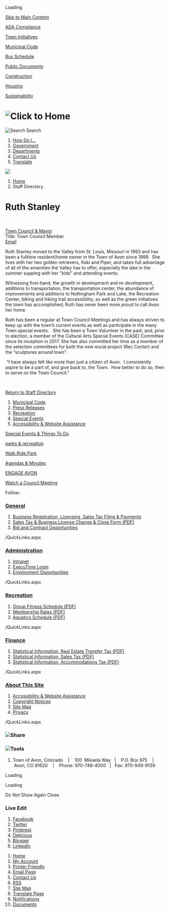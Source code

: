 Loading

[Skip to Main Content](https://www.avon.org/directory.aspx?EID=339%2F)

[ADA Compliance](https://www.avon.org/2492/Accessibility-Website-Assistance)

[Town Initiatives](https://www.avon.org/2378/Town-Initiatives)

[Municipal Code](https://library.municode.com/co/avon/codes/home_rule_charter_and_code)

[Bus Schedule](https://www.avon.org/bus)

[Public Documents](https://www.avon.org/882/Public-Documents)

[Construction](https://www.avon.org/947/Public-Works)

[Housing](https://www.avon.org/2382/Housing)

[Sustainability](https://www.avon.org/558/Sustainability)

# ![Click to Home](https://www.avon.org/ImageRepository/Document?documentID=15933)

![Search](https://www.avon.org/ImageRepository/Document?documentID=24020) Search

1. [How Do I...](https://www.avon.org/1037/How-Do-I)
2. [Government](https://www.avon.org/27/Government)
3. [Departments](https://www.avon.org/101/Departments)
4. [Contact Us](https://www.avon.org/Directory.aspx)
5. [Translate](https://translate.google.com/translate?sl=en&tl=es&js=y&prev=_t&hl=en&ie=UTF-8&u=http%3A%2F%2Fco-avon3.civicplus.com%2F&edit-text)

<!--THE END-->

![](https://www.avon.org/ImageRepository/Document?documentID=19383)

1. [Home](https://www.avon.org)
2. Staff Directory

# Ruth Stanley

 

[Town Council &amp; Mayor](https://www.avon.org/Directory.aspx?DID=8)  
Title: Town Council Member  
[Email](mailto:rstanley@avon.org)

Ruth Stanley moved to the Valley from St. Louis, Missouri in 1993 and has been a fulltime resident/home owner in the Town of Avon since 1999.  She lives with her two golden retrievers, Kaki and Piper, and takes full advantage of all of the amenities the Valley has to offer, especially the lake in the summer supping with her "kids" and attending events.

Witnessing first-hand, the growth in development and re-development, additions to transportation, the transportation center, the abundance of improvements and additions to Nottingham Park and Lake, the Recreation Center, biking and hiking trail accessibility, as well as the green initiatives the town has accomplished; Ruth has never been more proud to call Avon her home. 

Ruth has been a regular at Town Council Meetings and has always striven to keep up with the town’s current events as well as participate in the many Town special events.   She has been a Town Volunteer in the past, and, prior to election, a member of the Cultural Arts Special Events (CASE) Committee since its inception in 2017. She has also committed her time as a member of the selection committees for both the new mural project (Rec Center) and the “sculptures around town”.  

 “I have always felt like more than just a *citizen* of Avon.  I consistently aspire to be a part of, and give back to, the Town.  How better to do so, then to serve on the Town Council.” 

 

[Return to Staff Directory](https://www.avon.org/Directory.aspx)

1. [Municipal Code](https://www.municode.com/library/co/avon/codes/home_rule_charter_and_code)
2. [Press Releases](https://www.avon.org/CivicAlerts.asp)
3. [Recreation](https://www.avon.org/2046/Recreation)
4. [Special Events](https://www.avon.org/2042/2019-Special-Events)
5. [Accessibility &amp; Website Assistance](https://www.avon.org/2492/Accessibility-Website-Assistance)

[Special Events &amp; Things To Do](https://www.avon.org/2042/2018-Special-Events)

[parks &amp; recreation](https://www.avon.org/2046/Parks-Recreation)

[Walk.Ride.Park](https://www.avon.org/2038/Free-Spaces-to-Explore)

[Agendas &amp; Minutes](https://www.avon.org/952/Agendas-Packets-Minutes)

[ENGAGE AVON](https://www.avon.org/2378/Town-Initiatives)

[Watch a Council Meeting](https://www.highfivemedia.org/series/avon-town-council)

Follow:

### [General](https://www.avon.org/QuickLinks.aspx?CID=3)

1. [Business Registration, Licensing, Sales Tax Filing &amp; Payments](https://www.avon.org/Index.aspx?NID=161)
2. [Sales Tax &amp; Business License Change &amp; Close Form (PDF)](https://www.avon.org/DocumentCenter/View/12024)
3. [Bid and Contract Opportunities](https://www.avon.org/bids)

/QuickLinks.aspx

### [Administration](https://www.avon.org/QuickLinks.aspx?CID=8)

1. [Intranet](https://avonco.sharepoint.com/sites/TOAIntranet)
2. [ExecuTime Login](https://time.avon.org:7120/ExecuTime/LoginCheck.do?bmark=Index.action)
3. [Employment Opportunities](https://www.avon.org/2528/Employment-Opportunities)

/QuickLinks.aspx

### [Recreation](https://www.avon.org/QuickLinks.aspx?CID=22)

1. [Group Fitness Schedule (PDF)](https://www.avon.org/DocumentCenter/Home/View/630)
2. [Membership Rates (PDF)](https://www.avon.org/DocumentCenter/View/15203)
3. [Aquatics Schedule (PDF)](https://www.avon.org/DocumentCenter/View/666)

/QuickLinks.aspx

### [Finance](https://www.avon.org/QuickLinks.aspx?CID=5)

1. [Statistical Information, Real Estate Transfer Tax (PDF)](https://www.avon.org/DocumentCenter/View/19398/5--Real-Estate-Transfer-Tax-February)
2. [Statistical Information, Sales Tax (PDF)](https://www.avon.org/DocumentView.asp?DID=80)
3. [Statistical Information, Accommodations Tax (PDF)](https://www.avon.org/DocumentView.asp?DID=75)

/QuickLinks.aspx

### [About This Site](https://www.avon.org/QuickLinks.aspx?CID=43)

1. [Accessibility &amp; Website Assistance](https://www.avon.org/2492/Accessibility-Website-Assistance)
2. [Copyright Notices](https://www.avon.org/site/copyright)
3. [Site Map](https://www.avon.org/sitemap)
4. [Privacy](https://www.avon.org)

/QuickLinks.aspx

### ![Share](https://www.avon.org/ImageRepository/Document?documentID=15938)

### ![Tools](https://www.avon.org/ImageRepository/Document?documentID=15940)

1. Town of Avon, Colorado    |    100  Mikaela Way   |    P.O. Box 975    |    Avon, CO 81620    |    Phone: 970-748-4000   |   Fax: 970-949-9139

Loading

Loading

Do Not Show Again Close

### Live Edit

1. [Facebook](https://www.avon.org/Layout/WidgetShare/ShareLink/Facebook)
2. [Twitter](https://www.avon.org/Layout/WidgetShare/ShareLink/Twitter)
3. [Pinterest](https://www.avon.org/Layout/WidgetShare/ShareLink/Pinterest)
4. [Delicious](https://www.avon.org/Layout/WidgetShare/ShareLink/Delicious)
5. [Blogger](https://www.avon.org/Layout/WidgetShare/ShareLink/Blogger)
6. [LinkedIn](https://www.avon.org/Layout/WidgetShare/ShareLink/LinkedIn)

<!--THE END-->

01. [Home](https://www.avon.org)
02. [My Account](https://www.avon.org/MyAccount)
03. [Printer Friendly](https://www.avon.org/directory.aspx?EID=339%2F)
04. [Email Page](https://www.avon.org/EmailPage)
05. [Contact Us](https://www.avon.org/directory.aspx)
06. [RSS](https://www.avon.org/rss.aspx)
07. [Site Map](https://www.avon.org/SiteMap)
08. [Translate Page](https://www.avon.org/directory.aspx?EID=339%2F)
09. [Notifications](https://www.avon.org/list.aspx)
10. [Documents](https://www.avon.org/DocumentCenter)